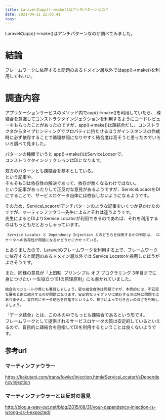 ```yaml
---
title: Laravelのapp()->make()はアンチパターンなの？
date: 2021-04-11 22:05:41
tags:
---
```


Laravelのapp()->make()はアンチパターンなのか調べてみました。
# 結論
フレームワークに依存すると問題のあるドメイン層以外ではapp()->make()を利用してもいい。

# 調査内容
アプリケーションサービスのメソッド内でapp()->make()を利用していたら、
疎結合を意識してコンストラクタインジェクションを利用するようにコードレビューをもらったことがあったのですが、app()->make()は疎結合だし、コンストラクタからタイプヒンティングでプロパティに持たせるほうがインスタンスの作成時に必ず依存することで循環参照になりやすく結合度は高そうと思ったのでいろいろ調べて見ました。  

パターンの種類でいうと
app()->make()はServiceLocaorで、  
コンストラクタインジェクションはDIになります。

双方のバターンとも疎結合を基本としている。  
という記事や、  
そもそもDIは依存性の解決であって、依存が無くなるわけではない。  
という記事があったりして正反対な意見があるようですが、ServiceLocaorをDIにすることで、サービスロケータ自体には依存しないようになるようです。

そのため、ServiceLocaorがアンチパターンのような記事をいくつか見かけたのですが、マーティンファウラー先生によるとそれは違うようです。  
先生によるとDIよりService Locatorが利用できるのであれば、それを利用するのはもっともだとおっしゃっています。
```
 Service Locator と Dependency Injection とのどちらを採用するかの判断は、 ロケータへの依存性が問題になるかどうかにかかっている。
```
とありましたので、Laravelのフレームワークを利用する上で、フレームワークに依存すると問題のあるドメイン層以外では Service Locatorを採用したほうがよさそうです。

また、同様の意見が「上田勲. プリンシプル オブ プログラミング 3年目までに身につけたい 一生役立つ101の原理原則」にも書かれていました。
```
結合先モジュールの質にも着目しましょう。密な結合自体は問題ですが、本質的には、不安定な要素と密に結合するのが問題になります。安定的なライブラリに依存するのは特に問題ではありません。盲目的にデータ結合を目指すというより、相手によって付き合いの深さを判断しましょう。
````
「データ結合」とは、この本の中でもっとも疎結合であるという形です。   
フレームワークとして提供されるサービスロケータの質は安定的しているといえるので、盲目的に疎結合を目指してDIを利用するということは良くないようです。

## 参考url
### マーティンファウラー
https://kakutani.com/trans/fowler/injection.html#ServiceLocatorVsDependencyInjection
### マーティンファウラーとは反対の意見
http://blog.a-way-out.net/blog/2015/08/31/your-dependency-injection-is-wrong-as-I-expected/
